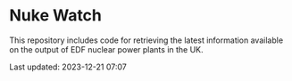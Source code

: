 # Nuke Watch

This repository includes code for retrieving the latest information available on the output of EDF nuclear power plants in the UK.

Last updated: 2023-12-21 07:07